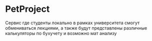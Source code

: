 # PetProject
Сервис где студенты локально в рамках университета смогут обмениваться лекциями, а также будут представлены различные калькуляторы по бухучету и возможно мат анализу

